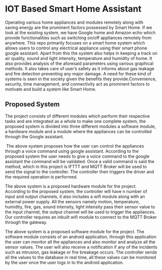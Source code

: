 # IOT Based Smart Home Assistant
Operating various home appliances and modules remotely along with saving energy are the prominent factors possessed by Smart Home. If we look at the existing system, we have Google home and Amazon echo which provide functionalities such as switching on/off appliances remotely from anywhere.
This repo primarily focuses on a smart home system which allows users to control any electrical appliance using their smart phone google assistant. Apart from this the system also helps in keeping a track on air quality, sound and light intensity, temperature and humidity of home. 
It also provides analysis of the aforesaid parameters using various graphical methods. It also takes care of user’s safety as it informs about gas leakage and fire detection preventing any major damage.
A need for these kind of systems is seen in the society given the benefits they provide.Convenience, security, time management, and connectivity act as prominent factors to motivate and build a system like Smart Home.

## Proposed System
The project consists of different modules which perform their respective tasks and are integrated as a whole to make one complete system, the proposed system is divided into three different modules a software module, 
a hardware module and a module where the appliances can be controlled through the Google assistant.

![]()
The above system proposes how the user can control the appliances through a voice command using google assistant. According to the proposed system the user needs to give a voice command to the google assistant the command will be validated. 
Once a valid command is said the method, which in this project is IFTTT and MQTT Broker will be used to send the signal to the controller.
The controller then triggers the driver and the required operation is performed.

The above system is a proposed hardware module for the project. According to the proposed system, the controller will have n number of input and output channels, it also includes a wifi module along with an external power supply.
All the sensors namely motion, temperature, humidity, fire, gas, sound intensity, light intensity pass their sensor value to the input channel, the output channel will be used to trigger the appliances.
Our controller requires an inbuilt wifi module to connect to the MQTT Broker through the gateway.

The above system is a proposed software module for the project. The software module consists of an android application, through this application the user can monitor all the appliances and also monitor and analyze all the sensor values. 
The user will also receive a notification if any of the incidents such as intrusion, gas leakage or fire breakage occurs.
The controller sends all the values to the database in real time, all these values can be monitored by the user once the user logs in to the android application.
